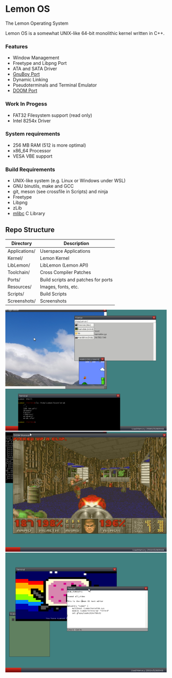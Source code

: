# Lemon OS

The Lemon Operating System

Lemon OS is a somewhat UNIX-like 64-bit monolithic kernel written in C++.

### Features
- Window Management
- Freetype and Libpng Port
- ATA and SATA Driver
- [GnuBoy Port](https://github.com/fido2020/lemon-gnuboy)
- Dynamic Linking
- Pseudoterminals and Terminal Emulator
- [DOOM Port](https://github.com/fido2020/LemonDOOM)

### Work In Progess
- FAT32 Filesystem support (read only)
- Intel 8254x Driver

### System requirements
- 256 MB RAM (512 is more optimal)
- x86_64 Processor
- VESA VBE support

### Build Requirements
- UNIX-like system (e.g. Linux or Windows under WSL)
- GNU binutils, make and GCC
- git, meson (see crossfile in Scripts) and ninja
- Freetype
- Libpng
- zLib
- [mlibc](https://github.com/managarm/mlibc) C Library

## Repo Structure

| Directory     | Description                        |
| ------------- | ---------------------------------- |
| Applications/ | Userspace Applications             |
| Kernel/       | Lemon Kernel                       |
| LibLemon/     | LibLemon (Lemon API)               |
| Toolchain/    | Cross Compiler Patches             |
| Ports/        | Build scripts and patches for ports|
| Resources/    | Images, fonts, etc.                |
| Scripts/      | Build Scripts                      |
| Screenshots/  | Screenshots                        |

![Lemon OS Screenshot](Screenshots/image3.png)
![Lemon OS Screenshot](Screenshots/image2.png)
![Lemon OS Screenshot](Screenshots/image.png)
